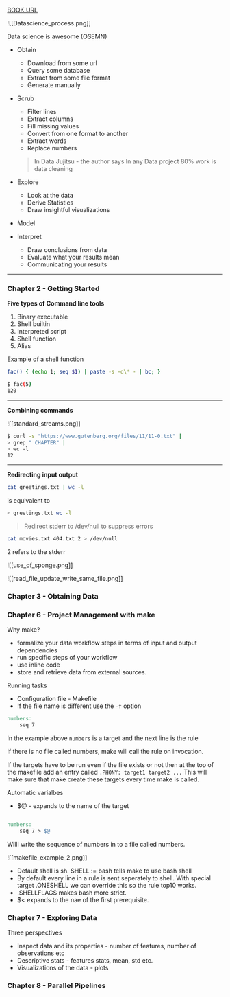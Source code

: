 [BOOK URL](https://datascienceatthecommandline.com/2e/)

![[Datascience_process.png]]

Data science is awesome (OSEMN) 
- Obtain
	- Download from some url
	- Query some database
	- Extract from some file format
	- Generate manually
- Scrub
	- Filter lines
	- Extract columns
	- Fill missing values
	- Convert from one format to another
	- Extract words
	- Replace numbers
	
	> 
	> In Data Jujitsu - the author says
	> In any Data project 80% work is data cleaning
	> 
- Explore
	- Look at the data
	- Derive Statistics
	- Draw insightful visualizations 
- Model
- Interpret
	- Draw conclusions from data
	- Evaluate what your results mean
	- Communicating your results

---

### Chapter 2 - Getting Started

__Five types of Command line tools__
1. Binary executable
2. Shell builtin
3. Interpreted script
4. Shell function
5. Alias

Example of a shell function

```bash
fac() { (echo 1; seq $1) | paste -s -d\* - | bc; }

$ fac(5)
120
```

---

__Combining commands__

![[standard_streams.png]]

```bash
$ curl -s "https://www.gutenberg.org/files/11/11-0.txt" |
> grep " CHAPTER" |
> wc -l
12
```

---

__Redirecting input output__

```bash
cat greetings.txt | wc -l
```

is equivalent to 

```bash
< greetings.txt wc -l
```


> Redirect stderr to /dev/null to suppress errors

```bash
cat movies.txt 404.txt 2 > /dev/null
```

2 refers to the stderr



![[use_of_sponge.png]]

![[read_file_update_write_same_file.png]]


### Chapter 3 - Obtaining Data
### Chapter 6 - Project Management with make
Why make?
- formalize your data workflow steps in terms of input and output dependencies
- run specific steps of your workflow
- use inline code
- store and retrieve data from external sources.

Running tasks
- Configuration file - Makefile
- If the file name is different use the `-f`  option

```Makefile
numbers:
	seq 7
```

In the example above `numbers` is a target and the next line is the rule

If there is no file called numbers, make will call the rule on invocation.

If the targets have to be run even if the file exists or not then at the top of the makefile add an entry called `.PHONY: target1 target2 ...`  This will make sure that make create these targets every time make is called. 

Automatic varialbes

- $@  - expands to the name of the target

```Makefile

numbers:
	seq 7 > $@
```

Willl write the sequence of numbers in to a file called numbers.


![[makefile_example_2.png]]

- Default shell is sh. SHELL := bash tells make to use bash shell
- By default every line in a rule is sent seperately to shell. With special target .ONESHELL we can override this so the rule top10 works.
- .SHELLFLAGS makes bash more strict. 
- $< expands to the nae of the first prerequisite.

### Chapter 7 - Exploring Data
Three perspectives
- Inspect data and its properties - number of features, number of observations etc
- Descriptive stats - features stats, mean, std etc.
- Visualizations of the data - plots

### Chapter 8 - Parallel Pipelines

